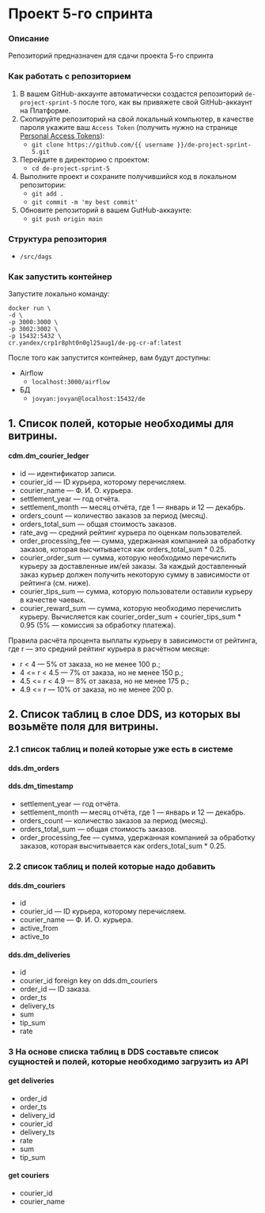 # Проект 5-го спринта

### Описание
Репозиторий предназначен для сдачи проекта 5-го спринта

### Как работать с репозиторием
1. В вашем GitHub-аккаунте автоматически создастся репозиторий `de-project-sprint-5` после того, как вы привяжете свой GitHub-аккаунт на Платформе.
2. Скопируйте репозиторий на свой локальный компьютер, в качестве пароля укажите ваш `Access Token` (получить нужно на странице [Personal Access Tokens](https://github.com/settings/tokens)):
	* `git clone https://github.com/{{ username }}/de-project-sprint-5.git`
3. Перейдите в директорию с проектом: 
	* `cd de-project-sprint-5`
4. Выполните проект и сохраните получившийся код в локальном репозитории:
	* `git add .`
	* `git commit -m 'my best commit'`
5. Обновите репозиторий в вашем GutHub-аккаунте:
	* `git push origin main`

### Структура репозитория
- `/src/dags`

### Как запустить контейнер
Запустите локально команду:

```
docker run \
-d \
-p 3000:3000 \
-p 3002:3002 \
-p 15432:5432 \
cr.yandex/crp1r8pht0n0gl25aug1/de-pg-cr-af:latest
```

После того как запустится контейнер, вам будут доступны:
- Airflow
	- `localhost:3000/airflow`
- БД
	- `jovyan:jovyan@localhost:15432/de`
## 1. Список полей, которые необходимы для витрины.
#### cdm.dm_courier_ledger
* id — идентификатор записи.
* courier_id — ID курьера, которому перечисляем.
* courier_name — Ф. И. О. курьера.
* settlement_year — год отчёта.
* settlement_month — месяц отчёта, где 1 — январь и 12 — декабрь.
* orders_count — количество заказов за период (месяц).
* orders_total_sum — общая стоимость заказов.
* rate_avg — средний рейтинг курьера по оценкам пользователей.
* order_processing_fee — сумма, удержанная компанией за обработку заказов, которая высчитывается как orders_total_sum * 0.25.
* courier_order_sum — сумма, которую необходимо перечислить курьеру за доставленные им/ей заказы. За каждый доставленный заказ курьер должен получить некоторую сумму в зависимости от рейтинга (см. ниже).
* courier_tips_sum — сумма, которую пользователи оставили курьеру в качестве чаевых.
* courier_reward_sum — сумма, которую необходимо перечислить курьеру. Вычисляется как courier_order_sum + courier_tips_sum * 0.95 (5% — комиссия за обработку платежа).

Правила расчёта процента выплаты курьеру в зависимости от рейтинга, где r — это средний рейтинг курьера в расчётном месяце:
* r < 4 — 5% от заказа, но не менее 100 р.;
* 4 <= r < 4.5 — 7% от заказа, но не менее 150 р.;
* 4.5 <= r < 4.9 — 8% от заказа, но не менее 175 р.;
* 4.9 <= r — 10% от заказа, но не менее 200 р.

## 2. Список таблиц в слое DDS, из которых вы возьмёте поля для витрины.
### 2.1 список таблиц и полей которые уже есть в системе
#### dds.dm_orders
#### dds.dm_timestamp
* settlement_year — год отчёта.
* settlement_month — месяц отчёта, где 1 — январь и 12 — декабрь.
* orders_count — количество заказов за период (месяц).
* orders_total_sum — общая стоимость заказов.
* order_processing_fee — сумма, удержанная компанией за обработку заказов, которая высчитывается как orders_total_sum * 0.25.

### 2.2 список таблиц и полей которые надо добавить
####  dds.dm_couriers
* id
* courier_id — ID курьера, которому перечисляем.
* courier_name — Ф. И. О. курьера.
* active_from
* active_to
####  dds.dm_deliveries
* id
* courier_id foreign key on dds.dm_couriers
* order_id — ID заказа.
* order_ts
* delivery_ts
* sum
* tip_sum
* rate
### 3 На основе списка таблиц в DDS составьте список сущностей и полей, которые необходимо загрузить из API
#### get deliveries
* order_id
* order_ts
* delivery_id
* courier_id
* delivery_ts
* rate
* sum
* tip_sum
#### get couriers
* courier_id
* courier_name
